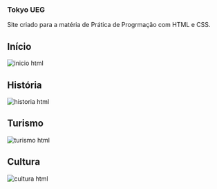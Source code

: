 ### Tokyo UEG

Site criado para a matéria de Prática de Progrmação com HTML e CSS.

## Início
![inicio html](https://github.com/user-attachments/assets/b937a978-069d-45f1-89f3-3fa79c93b3bb)

## História
![historia html](https://github.com/user-attachments/assets/2b25e4a9-5495-4d69-9cb1-19d0a91305e5)

## Turismo
![turismo html](https://github.com/user-attachments/assets/af53a9d9-f75f-42bc-8c43-7e4f26abf806)

## Cultura
![cultura html](https://github.com/user-attachments/assets/1f13d5dd-b9c0-4beb-ae8e-399c6e5a354e)
